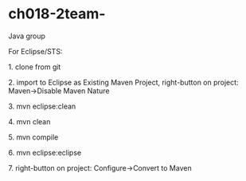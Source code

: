 ch018-2team-
============

Java group

For Eclipse/STS:
<p>1. clone from git
<p>2. import to Eclipse as Existing Maven Project, right-button on project: Maven->Disable Maven Nature
<p>3. mvn eclipse:clean
<p>4. mvn clean
<p>5. mvn compile
<p>6. mvn eclipse:eclipse
<p>7. right-button on project: Configure->Convert to Maven
